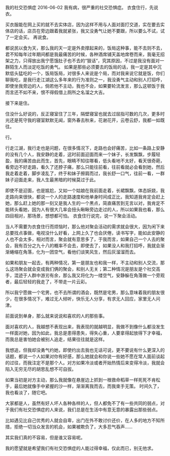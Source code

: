 我的社交恐惧症
2016-06-02
我有病，很严重的社交恐惧症。 衣食住行，先说衣。

买衣服能在网上买的就不去实体店，因为这样不用与人面对面打交道，实在要去实体店的话，店员在旁边跟着我就紧张，我又没勇气让她不要跟，所以要么不试，试了一定会买。 再说食。

都说民以食为天，那么我的天一定是外卖撑起来的，饭局这种事，能不去则不去，君不知每年过年期间都是我最痛苦的时候，各种酒席铺天盖地席卷而来，我毫无招架之力，只得放出我宁愿饿肚子也不去的“狠话”，究其原因，不过是我没有面对一群陌生人而淡定吃饭的勇气。 如果是那些必须要去的饭局的话，我一定是其中沉默低头猛吃的一个，饭局饭局，对很多人来说是个局，而对我来说它就是饭，你们聊我吃，是我行走江湖这么多年来的行为准则之一，我没勇气主动和别人打招呼，即使坐我旁边的人，倘若他不主动，我也不会，如果要轮流发言，那么这顿饭于我而言还不如不来，恨不得假借上厕所之名溜之大吉。

接下来是住。

住没什么好说的，反正寝室住了三年，隔壁寝室也就去过屈指可数的几次，更多时光还是死守我的寝室默默无闻，窗外春去秋来，花谢花开，云卷云舒，我都一如既往。

行。

行走江湖，我行走也是问题，在很多情况下，走路也会好痛苦，比如一条路上安静的没有几个人，我安静的走着，这时前面迎面而来一个妹子，长发飘飘，步履轻盈，我的痛苦由此而生，首先，眼睛不知往哪看，低头看地不太好，看天很奇葩，看旁边不好走路，看久了还脖子痛，那么只能往前看，往前看就必会看到她，然后我走着走着，脚步凌乱了，终于和妹子擦肩而过，我长舒一口气，往前一看，一群妹子迎面走来，我人生最黑暗的时候莫过于此。

即使不是迎面，也是尴尬，又如一个姑娘在我前面走着，长裙飘飘，体态妖娆，我走路向来很快，都说一个人的走路速度和他单身时间成正比，我知道我肯定会赶上她，那么赶上她的那一刻又是我人生的一个黒点，简直痛苦到无言以对，我肯定不能转头看她，因为人有很大几率会扭头瞅瞅旁边走过的人，所以如果我也看，那么四目相对，那场景，想想都可怕。 衣食住行说完，说一下聚会活动。

当人不需要为衣食住行而烦恼时，那么他对聚会活动的需求就会很大，因为闲下来总要找点事做，电视没什么好看，上网上久了也会厌倦，读书写字，能如此安静的人也不会太多，相对而言，聚会就有意思多了，于我而言，如果自己一个人去的聚会，我有百分之九十八的概率不会去，即使去了，如果没人和我打招呼，我就会渐渐蜷缩在角落，化为一团空气，看他们谈笑风生，然后灰溜溜而去。

如果和朋友一起去，有两种情况，第一是朋友也和我一样，不主动和别人交流，那么这场聚会就会变成我们俩的聚会，和别人无关；第二种情况是朋友是个社交高手，混迹于人群中游刃有余，那么我又将化为一缕空气，安静躲在角落做一个旁观者，最后轻轻的我走了，不带走一片云彩。

所以我宁愿做一个宅男，也不去所谓的酒会，既然是宅男，那么意味着我的朋友很少，在很多情况下，难过无人倾听，快乐无人分享，有求无人回应，家里无人问津。

前面说到单身，那么就来说说和喜欢的人的那些事。

面对喜欢的人，我越想不表现出来，我表现的就越明显，我做不到像什么都没发生一样面对她，因为如此，我总是患得患失，得失心重，人要拿得起放得下才幸福，而我总是害怕她会被别人追走，结果往往就是这样。

我想追，但我却没勇气约她，即使约出去我也无话可说，更不要说有什么更深入的话题，都说一个人如果对你有好感，那么她就会和你说一些她不愿在常人面前谈起的过往，而我注定不是那个人。对方如果冷淡或者开始热情后来变得冷淡，我就会陷入无穷无尽的胡思乱想不可自拔。

如果当初是对方主动，那么我就像在悬崖边上抓到一根救命稻草一样死死不肯松手，最后她就像手中紧握的沙一样，渐渐离我而去，而我束手无策。 时间久了，我也看淡了，随它吧。

大家都是人，虽然有好人坏人各种各样的人，但人都免不了有一些共同的弱点，对于我们有社交恐惧症的人来说，我们总是在生活中有意无意的暴露出那些弱点。

比如遇见比自己优秀的人就会自卑，出门在外不敢讨价还价，在人多的地方不知所措，拒绝一切当众发言的机会，如果被欺负了，大多忍气吞声……

其实我们真的不容易，但是谁又容易呢。

我的愿望就是希望我们有社交恐惧症的人能过得幸福，仅此而已，别无他求。